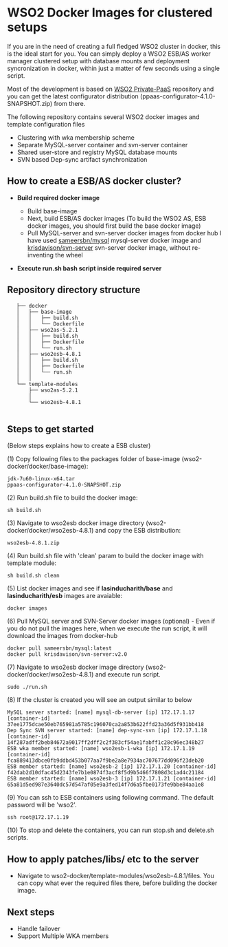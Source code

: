 # WSO2 Docker Images for clustered setups

If you are in the need of creating a full fledged WSO2 cluster in docker, this is the ideal start for you. You can simply deploy a WSO2 ESB/AS worker manager clustered setup with database mounts and deployment syncronization in docker, within just a matter of few seconds using a single script.

Most of the development is based on [WSO2 Private-PaaS](https://github.com/wso2/product-private-paas) repository and you can get the latest configurator distribution (ppaas-configurator-4.1.0-SNAPSHOT.zip) from there.

The following repository contains several WSO2 docker images and template configuration files

* Clustering with wka membership scheme
* Separate MySQL-server container and svn-server container
* Shared user-store and registry MySQL database mounts
* SVN based Dep-sync artifact synchronization

## How to create a ESB/AS docker cluster?

* **Build required docker image**
  * Build base-image
  * Next, build ESB/AS docker images (To build the WSO2 AS, ESB docker images, you should  first build the base docker image)
  * Pull MySQL-server and svn-server docker images from docker hub
    I have used [sameersbn/mysql](https://registry.hub.docker.com/u/sameersbn/mysql/) mysql-server docker image and [krisdavison/svn-server](https://registry.hub.docker.com/u/krisdavison/svn-server/) svn-server docker image, without re-inventing the wheel

* **Execute run.sh bash script inside required server**


## Repository directory structure

```
   ├── docker
   │   ├── base-image
   │   │   ├── build.sh
   │   │   └── Dockerfile
   │   ├── wso2as-5.2.1
   │   │   ├── build.sh
   │   │   ├── Dockerfile
   │   │   └── run.sh
   │   ├── wso2esb-4.8.1
   │   │   ├── build.sh
   │   │   ├── Dockerfile
   │   │   └── run.sh
   │   │ 
   └── template-modules
       ├── wso2as-5.2.1
       │   
       └── wso2esb-4.8.1
          
```
## Steps to get started
(Below steps explains how to create a ESB cluster)

(1) Copy following files to the packages folder of base-image (wso2-docker/docker/base-image):
```
jdk-7u60-linux-x64.tar
ppaas-configurator-4.1.0-SNAPSHOT.zip
```

(2)  Run build.sh file to build the docker image:
```
sh build.sh
```

(3) Navigate to wso2esb docker image directory (wso2-docker/docker/wso2esb-4.8.1) and copy the ESB distribution:
```
wso2esb-4.8.1.zip
```

(4) Run build.sh file with 'clean' param to build the docker image with template module:
```
sh build.sh clean
```

(5) List docker images and see if **lasinducharith/base** and  **lasinducharith/esb** images are avaiable:
```
docker images
```

(6) Pull MySQL server and SVN-Server docker images (optional) - Even if you do not pull the images here, when we execute the run script, it will download the images from docker-hub

```
docker pull sameersbn/mysql:latest
docker pull krisdavison/svn-server:v2.0
```

(7) Navigate to wso2esb docker image directory (wso2-docker/docker/wso2esb-4.8.1) and execute run script.
```
sudo ./run.sh
```

(8) If the cluster is created you will see an output similar to below
```
MySQL server started: [name] mysql-db-server [ip] 172.17.1.17 [container-id] 37ee1775dcae50eb765981a5785c196070ca2a853b622ffd23a36d5f931bb418
Dep Sync SVN server started: [name] dep-sync-svn [ip] 172.17.1.18 [container-id] 14f287adff2beb84672a9017ff2dff2c2f383cf54ae1fabff1c28c96ec348b27
ESB wka member started: [name] wso2esb-1-wka [ip] 172.17.1.19 [container-id] fca889413dbce0fb9ddbd453b077aa7f9be2a8e7934ac707677dd096f23deb20
ESB member started: [name] wso2esb-2 [ip] 172.17.1.20 [container-id] f42dab2d10dfac45d2343fe7b1e0874f3acf8f5d9b5466f7808d3c1ad4c21184
ESB member started: [name] wso2esb-3 [ip] 172.17.1.21 [container-id] 65a81d5ed987e3640dc57d547af05e9a3fed14f7d6a5fbe0173fe9bbe84aa1e8
```

(9) You can ssh to ESB containers using following command. The default password will be 'wso2'.
```
ssh root@172.17.1.19
```

(10) To stop and delete the containers, you can run stop.sh and delete.sh scripts.


## How to apply patches/libs/ etc to the server

* Navigate to wso2-docker/template-modules/wso2esb-4.8.1/files. You can copy what ever the required files there, before building the docker image.

## Next steps

* Handle failover
* Support Multiple WKA members


